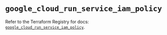 # `google_cloud_run_service_iam_policy`

Refer to the Terraform Registry for docs: [`google_cloud_run_service_iam_policy`](https://registry.terraform.io/providers/hashicorp/google-beta/6.2.0/docs/resources/google_cloud_run_service_iam_policy).
